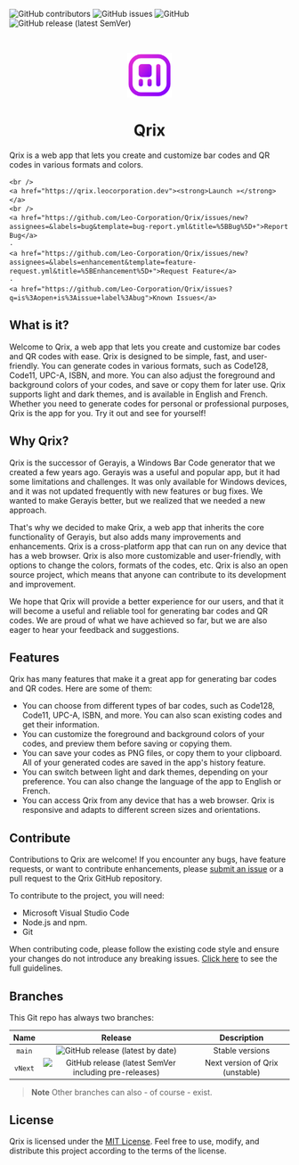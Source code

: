 ![GitHub contributors](https://img.shields.io/github/contributors/Leo-Corporation/Qrix)
![GitHub issues](https://img.shields.io/github/issues/Leo-Corporation/Qrix)
![GitHub](https://img.shields.io/github/license/Leo-Corporation/Qrix)
![GitHub release (latest SemVer)](https://img.shields.io/github/v/release/Leo-Corporation/Qrix)

<br />
<p align="center">
  <a href="https://github.com/Leo-Corporation/Qrix">
    <img src=".github/images/logo.png" alt="Logo" width="80" height="80">
  </a>

<h1 align="center">Qrix</h1>
Qrix is a web app that lets you create and customize bar codes and QR codes in various formats and colors.
<p align="center">

    <br />
    <a href="https://qrix.leocorporation.dev"><strong>Launch »</strong></a>
    <br />
    <a href="https://github.com/Leo-Corporation/Qrix/issues/new?assignees=&labels=bug&template=bug-report.yml&title=%5BBug%5D+">Report Bug</a>
    ·
    <a href="https://github.com/Leo-Corporation/Qrix/issues/new?assignees=&labels=enhancement&template=feature-request.yml&title=%5BEnhancement%5D+">Request Feature</a>
    ·
    <a href="https://github.com/Leo-Corporation/Qrix/issues?q=is%3Aopen+is%3Aissue+label%3Abug">Known Issues</a>

</p>
</p>

## What is it?

Welcome to Qrix, a web app that lets you create and customize bar codes and QR
codes with ease. Qrix is designed to be simple, fast, and user-friendly. You can
generate codes in various formats, such as Code128, Code11, UPC-A, ISBN, and
more. You can also adjust the foreground and background colors of your codes,
and save or copy them for later use. Qrix supports light and dark themes, and is
available in English and French. Whether you need to generate codes for personal
or professional purposes, Qrix is the app for you. Try it out and see for
yourself!

## Why Qrix?

Qrix is the successor of Gerayis, a Windows Bar Code generator that we created a
few years ago. Gerayis was a useful and popular app, but it had some limitations
and challenges. It was only available for Windows devices, and it was not
updated frequently with new features or bug fixes. We wanted to make Gerayis
better, but we realized that we needed a new approach.

That's why we decided to make Qrix, a web app that inherits the core
functionality of Gerayis, but also adds many improvements and enhancements. Qrix
is a cross-platform app that can run on any device that has a web browser. Qrix
is also more customizable and user-friendly, with options to change the colors,
formats of the codes, etc. Qrix is also an open source project, which means that
anyone can contribute to its development and improvement.

We hope that Qrix will provide a better experience for our users, and that it
will become a useful and reliable tool for generating bar codes and QR codes. We
are proud of what we have achieved so far, but we are also eager to hear your
feedback and suggestions.

## Features

Qrix has many features that make it a great app for generating bar codes and QR
codes. Here are some of them:

- You can choose from different types of bar codes, such as Code128, Code11,
  UPC-A, ISBN, and more. You can also scan existing codes and get their
  information.
- You can customize the foreground and background colors of your codes, and
  preview them before saving or copying them.
- You can save your codes as PNG files, or copy them to your clipboard. All of
  your generated codes are saved in the app's history feature.
- You can switch between light and dark themes, depending on your preference.
  You can also change the language of the app to English or French.
- You can access Qrix from any device that has a web browser. Qrix is responsive
  and adapts to different screen sizes and orientations.

## Contribute

Contributions to Qrix are welcome! If you encounter any bugs, have feature
requests, or want to contribute enhancements, please
[submit an issue](https://github.com/Leo-Corporation/Qrix/issues/new?assignees=&labels=bug&template=bug-report.yml&title=%5BBug%5D+)
or a pull request to the Qrix GitHub repository.

To contribute to the project, you will need:

- Microsoft Visual Studio Code
- Node.js and npm.
- Git

When contributing code, please follow the existing code style and ensure your
changes do not introduce any breaking issues.
[Click here](https://github.com/Leo-Corporation/Qrix/blob/main/CONTRIBUTING.md)
to see the full guidelines.

## Branches

This Git repo has always two branches:

|  Name   |                                                                  Release                                                                   |           Description           |
| :-----: | :----------------------------------------------------------------------------------------------------------------------------------------: | :-----------------------------: |
| `main`  |                      ![GitHub release (latest by date)](https://img.shields.io/github/v/release/Leo-Corporation/Qrix)                      |         Stable versions         |
| `vNext` | ![GitHub release (latest SemVer including pre-releases)](https://img.shields.io/github/v/release/Leo-Corporation/Qrix?include_prereleases) | Next version of Qrix (unstable) |

> **Note** Other branches can also - of course - exist.

## License

Qrix is licensed under the
[MIT License](https://github.com/Leo-Corporation/Qrix/blob/main/LICENSE). Feel
free to use, modify, and distribute this project according to the terms of the
license.
